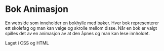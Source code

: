 # Bok Animasjon
En webside som inneholder en bokhylle med bøker. Hver bok representerer ett skolefag og man kan velge og skrolle mellom disse. 
Når en bok er valgt spilles det av en animasjon av at den åpnes og man kan lese innholdet. 

Laget i CSS og HTML
